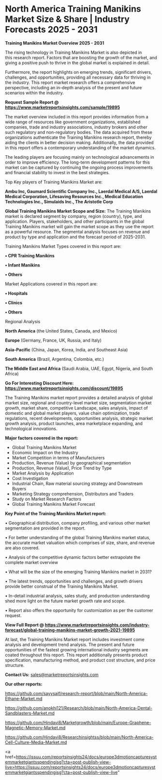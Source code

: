 # North America Training Manikins Market Size & Share | Industry Forecasts 2025 - 2031

<Strong> Training Manikins Market Overview 2025 - 2031</strong>

The rising technology in Training Manikins Market is also depicted in this research report. Factors that are boosting the growth of the market, and giving a positive push to thrive in the global market is explained in detail.

Furthermore, the report highlights on emerging trends, significant drivers, challenges, and opportunities, providing all necessary data for thriving in the industry. This report market research offers a comprehensive perspective, including an in-depth analysis of the present and future scenarios within the industry.

<strong>Request Sample Report @ <a href=https://www.marketreportsinsights.com/sample/19895>https://www.marketreportsinsights.com/sample/19895</a></strong>

The market overview included in this report provides information from a wide range of resources like government organizations, established companies, trade and industry associations, industry brokers and other such regulatory and non-regulatory bodies. The data acquired from these organizations authenticate the Training Manikins research report, thereby aiding the clients in better decision making. Additionally, the data provided in this report offers a contemporary understanding of the market dynamics.

The leading players are focusing mainly on technological advancements in order to improve efficiency. The long-term development patterns for this market can be captured by continuing the ongoing process improvements and financial stability to invest in the best strategies.

Top Key players of Training Manikins Market are:

<strong>Ambu Inc, Gaumard Scientific Company Inc., Laerdal Medical A/S, Laerdal Medical Corporation, Lifesaving Resources Inc., Medical Education Technologies Inc., Simulaids Inc., The Aristotle Corp</strong>

<strong><b>Global Training Manikins Market Scope and Size:</b></strong>
The Training Manikins market is declared segment by company, region (country), type, and application. Players, stakeholders, and other participants in the global Training Manikins market will gain the market scope as they use the report as a powerful resource. The segmental analysis focuses on revenue and product by type and application and the forecast period of 2025-2031.

Training Manikins Market Types covered in this report are:

<strong>• CPR Training Manikins

• Infant Manikins 

• Others</strong>

Market Applications covered in this report are:

<strong>• Hospitals

• Clinics

• Others</strong> 

Regional Analysis

<strong>North America</strong> (the United States, Canada, and Mexico)

<strong>Europe</strong> (Germany, France, UK, Russia, and Italy)

<strong>Asia-Pacific</strong> (China, Japan, Korea, India, and Southeast Asia)

<strong>South America</strong> (Brazil, Argentina, Colombia, etc.)

<strong>The Middle East and Africa</strong> (Saudi Arabia, UAE, Egypt, Nigeria, and South Africa)

<strong>Go For Interesting Discount Here: <a href=https://www.marketreportsinsights.com/discount/19895>https://www.marketreportsinsights.com/discount/19895</a></strong>

The Training Manikins market report provides a detailed analysis of global market size, regional and country-level market size, segmentation market growth, market share, competitive Landscape, sales analysis, impact of domestic and global market players, value chain optimization, trade regulations, recent developments, opportunities analysis, strategic market growth analysis, product launches, area marketplace expanding, and technological innovations.

<strong><b>Major factors covered in the report:</b></strong>
<ul>
  <li>Global Training Manikins Market </li>
  <li>Economic Impact on the Industry</li>
  <li>Market Competition in terms of Manufacturers</li>
  <li>Production, Revenue (Value) by geographical segmentation</li>
  <li>Production, Revenue (Value), Price Trend by Type</li>
  <li>Market Analysis by Application</li>
  <li>Cost Investigation</li>
  <li>Industrial Chain, Raw material sourcing strategy and Downstream Buyers</li>
  <li>Marketing Strategy comprehension, Distributors and Traders</li>
  <li>Study on Market Research Factors</li>
  <li>Global Training Manikins Market Forecast</li>
</ul>

<strong><b>Key Point of the Training Manikins Market report:</b></strong>

• Geographical distribution, company profiling, and various other market segmentation are provided in the report.

• For better understanding of the global Training Manikins market status, the accurate market valuation which comprises of size, share, and revenue are also covered.

• Analysis of the competitive dynamic factors better extrapolate the complete market overview

• What will be the size of the emerging Training Manikins market in 2031?

• The latest trends, opportunities and challenges, and growth drivers provide better construal of the Training Manikins Market.

• In-detail industrial analysis, sales study, and production understanding shed more light on the future market growth rate and scope.

• Report also offers the opportunity for customization as per the customer request.

<strong><b>View Full Report @ <a href=https://www.marketreportsinsights.com/industry-forecast/global-training-manikins-market-growth-2021-19895>https://www.marketreportsinsights.com/industry-forecast/global-training-manikins-market-growth-2021-19895</a></b></strong>


At last, the Training Manikins Market report includes investment come analysis and development trend analysis. The present and future opportunities of the fastest growing international industry segments are coated throughout this report. This report additionally presents product specification, manufacturing method, and product cost structure, and price structure.

<strong>Contact Us:</strong>
sales@marketreportsinsights.com

<strong>Our other reports:</strong>

<a href=https://github.com/sayysaif/research-report/blob/main/North-America-Ethane-Market.md>https://github.com/sayysaif/research-report/blob/main/North-America-Ethane-Market.md</a>

<a href=https://github.com/anokhi121/Research/blob/main/North-America-Dental-Sandblasters-Market.md>https://github.com/anokhi121/Research/blob/main/North-America-Dental-Sandblasters-Market.md</a>

<a href=https://github.com/Hindavi8/Marketgrowth/blob/main/Europe-Graphene-Magnetic-Memory-Market.md>https://github.com/Hindavi8/Marketgrowth/blob/main/Europe-Graphene-Magnetic-Memory-Market.md</a>

<a href=https://github.com/Hindavi8/Researchinsightss/blob/main/North-America-Cell-Culture-Media-Market.md>https://github.com/Hindavi8/Researchinsightss/blob/main/North-America-Cell-Culture-Media-Market.md</a>

<a href=https://issuu.com/reportsinsights24/docs/europe3dmotioncapturesystemmarketgiantsspendingisg?cta=post-publish-view-live>https://issuu.com/reportsinsights24/docs/europe3dmotioncapturesystemmarketgiantsspendingisg?cta=post-publish-view-live</a>"
